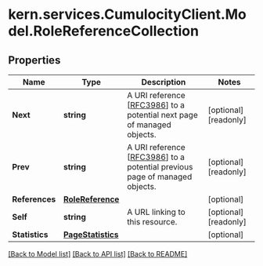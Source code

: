 # kern.services.CumulocityClient.Model.RoleReferenceCollection

## Properties

Name | Type | Description | Notes
------------ | ------------- | ------------- | -------------
**Next** | **string** | A URI reference [[RFC3986](https://tools.ietf.org/html/rfc3986)] to a potential next page of managed objects. | [optional] [readonly] 
**Prev** | **string** | A URI reference [[RFC3986](https://tools.ietf.org/html/rfc3986)] to a potential previous page of managed objects. | [optional] [readonly] 
**References** | [**RoleReference**](RoleReference.md) |  | [optional] 
**Self** | **string** | A URL linking to this resource. | [optional] [readonly] 
**Statistics** | [**PageStatistics**](PageStatistics.md) |  | [optional] 

[[Back to Model list]](../README.md#documentation-for-models) [[Back to API list]](../README.md#documentation-for-api-endpoints) [[Back to README]](../README.md)

